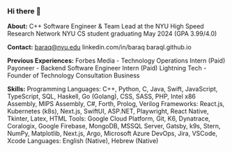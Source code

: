### Hi there 👋

<!--
**baraql/baraql** is a ✨ _special_ ✨ repository because its `README.md` (this file) appears on your GitHub profile.

Here are some ideas to get you started:

- 🔭 I’m currently working on ...
- 🌱 I’m currently learning ...
- 👯 I’m looking to collaborate on ...
- 🤔 I’m looking for help with ...
- 💬 Ask me about ...
- 📫 How to reach me: ...
- 😄 Pronouns: ...
- ⚡ Fun fact: ...
-->

**About:**
C++ Software Engineer & Team Lead at the NYU High Speed Research Network
NYU CS student graduating May 2024 (GPA 3.99/4.0)

**Contact:**
baraq@nyu.edu
linkedin.com/in/baraq
baraql.github.io

**Previous Experiences:**
Forbes Media - Technology Operations Intern (Paid)
Payoneer - Backend Software Engineer Intern (Paid)
Lightning Tech - Founder of Technology Consultation Business

**Skills:**
Programming Languages: C++, Python, C, Java, Swift, JavaScript, TypeScript, SQL, Haskell, Go (Golang), CSS, SASS, PHP, Intel x86 Assembly, MIPS Assembly, C#, Forth, Prolog, Verilog
Frameworks: React.js, Kubernetes (k8s), Next.js, SwiftUI, ASP.NET, Playwright, React Native, Tkinter, Latex, HTML 
Tools: Google Cloud Platform, Git, K6, Dynatrace, Coralogix, Google Firebase, MongoDB, MSSQL Server, Gatsby, k9s, Stern, NumPy, Matplotlib, Next.js, Argo, Microsoft Azure DevOps, Jira, VSCode, Xcode
Languages: English (Native), Hebrew (Native)
